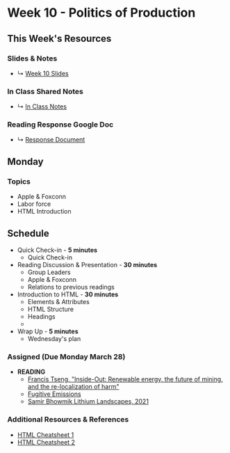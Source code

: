 # Week 10 - Politics of Production



## This Week's Resources

### Slides & Notes 
* ↳ [Week 10 Slides](https://docs.google.com/presentation/d/1_9gn0ajXIkcCAYp-FevucsOAIe_d8PmAKUJxAs0dnvI/edit?usp=sharing)
### In Class Shared Notes
* ↳ [In Class Notes](https://docs.google.com/document/d/1v2XqOosts9svJJ-VPiQWGzaDlGUvF5M6oRVBcvclF5c/edit?usp=sharing)
### Reading Response Google Doc
* ↳ [Response Document](https://docs.google.com/document/d/1z9RFLIPTfHzS9kKKNdszuYYRxVgrxREBAZ1X29DAJfs/edit?usp=sharing)

## Monday

### Topics
* Apple & Foxconn
* Labor force 
* HTML Introduction


## Schedule
* Quick Check-in - __5 minutes__
    * Quick Check-in
* Reading Discussion & Presentation - __30 minutes__
    * Group Leaders 
    * Apple & Foxconn
    * Relations to previous readings
* Introduction to HTML  - __30 minutes__
    * Elements & Attributes
    * HTML Structure
    * Headings
    *
* Wrap Up -  __5 minutes__
    * Wednesday's plan

### Assigned (**Due Monday March 28**)

* **READING**
    * [Francis Tseng, "Inside-Out: Renewable energy, the future of mining, and the re-localization of harm"](https://reports.phenomenalworld.org/inside-out/)
    * [Fugitive Emissions](https://cathodes.net/fugitive-emissions-part-1/)
    * [Samir Bhowmik Lithium Landscapes, 2021](http://mediafieldsjournal.org/lithium-landscapes/)


### Additional Resources & References
* [HTML Cheatsheet 1](https://developer.mozilla.org/en-US/docs/Learn/HTML/Cheatsheet)
* [HTML Cheatsheet 2](https://drive.google.com/file/d/1V_Th2OPnb6FcRVPMcpqeWigFD7DC1XYx/view?usp=sharing)

